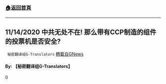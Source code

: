 ###  [:house:返回首頁](https://github.com/ourhimalayas/txt)
---

## 11/14/2020 中共无处不在! 那么带有CCP制造的组件的投票机是否安全?
` 秘密翻译组G-Translators` [轉載自GNews](https://gnews.org/zh-hans/567781/)

#### **By: 【秘密翻译组G-Translators】**

0
